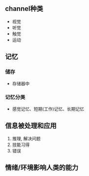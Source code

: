 ## channel种类

- 视觉
- 听觉
- 触觉
- 运动

## 记忆

### 储存

- 存储器中

### 记忆分类

- 感觉记忆、短期(工作)记忆、长期记忆

## 信息被处理和应用

1. 推理, 解决问题
3. 技能习得
4. 错误


## 情绪/环境影响人类的能力